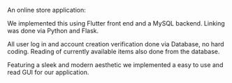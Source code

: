 An online store application:

We implemented this using Flutter front end and a MySQL backend. Linking was done via Python and Flask.

All user log in and account creation verification done via Database, no hard coding. Reading of currently available items also done from the database.

Featuring a sleek and modern aesthetic we implemented a easy to use and read GUI for our application.
